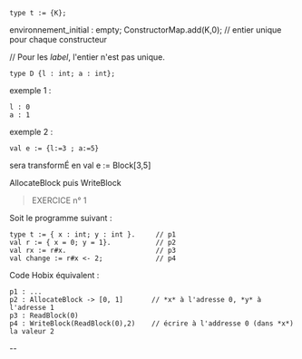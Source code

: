 

    type t := {K};

environnement_initial : empty;
ConstructorMap.add(K,0);      // entier unique pour chaque constructeur

// Pour les *label*, l'entier n'est pas unique.

    type D {l : int; a : int};

exemple 1 :

    l : 0
    a : 1

exemple 2 :

    val e := {l:=3 ; a:=5}

sera transformÉ en val e := Block[3,5]

AllocateBlock puis WriteBlock

> EXERCICE n° 1

Soit le programme suivant :

    type t := { x : int; y : int }.     // p1
    val r := { x = 0; y = 1}.           // p2
    val rx := r#x.                      // p3
    val change := r#x <- 2;             // p4

Code Hobix équivalent :

    p1 : ...
    p2 : AllocateBlock -> [0, 1]       // *x* à l'adresse 0, *y* à l'adresse 1
    p3 : ReadBlock(0)
    p4 : WriteBlock(ReadBlock(0),2)    // écrire à l'addresse 0 (dans *x*) la valeur 2



--
